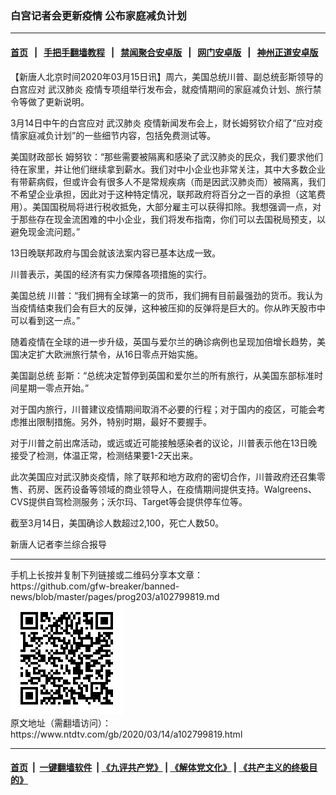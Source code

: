 ### 白宫记者会更新疫情 公布家庭减负计划
------------------------

#### [首页](https://github.com/gfw-breaker/banned-news/blob/master/README.md) &nbsp;&nbsp;|&nbsp;&nbsp; [手把手翻墙教程](https://github.com/gfw-breaker/guides/wiki) &nbsp;&nbsp;|&nbsp;&nbsp; [禁闻聚合安卓版](https://github.com/gfw-breaker/bn-android) &nbsp;&nbsp;|&nbsp;&nbsp; [网门安卓版](https://github.com/oGate2/oGate) &nbsp;&nbsp;|&nbsp;&nbsp; [神州正道安卓版](https://github.com/SzzdOgate/update) 



<div><div class="post_content" itemprop="articleBody">
 <p>
  【新唐人北京时间2020年03月15日讯】周六，美国总统川普、副总统彭斯领导的白宫应对
  <ok href="https://www.ntdtv.com/gb/武汉肺炎.htm">
   武汉肺炎
  </ok>
  疫情专项组举行发布会，就疫情期间的家庭减负计划、旅行禁令等做了更新说明。
 </p>
 <p>
  3月14日中午的白宫应对
  <ok href="https://www.ntdtv.com/gb/武汉肺炎.htm">
   武汉肺炎
  </ok>
  疫情新闻发布会上，财长姆努钦介绍了“应对疫情家庭减负计划”的一些细节内容，包括免费测试等。
 </p>
 <p>
  美国财政部长 姆努钦：“那些需要被隔离和感染了武汉肺炎的民众，我们要求他们待在家里，并让他们继续拿到薪水。我们对中小企业也非常关注，其中大多数企业有带薪病假，但或许会有很多人不是常规疾病（而是因武汉肺炎而）被隔离，我们不希望企业承担，因此对于这种特定情况，联邦政府将百分之一百的承担（这笔费用）。美国国税局将进行税收抵免，大部分雇主可以获得扣除。我想强调一点，对于那些存在现金流困难的中小企业，我们将发布指南，你们可以去国税局预支，以避免现金流问题。”
 </p>
 <p>
  13日晚联邦政府与国会就该法案内容已基本达成一致。
 </p>
 <p>
  川普表示，美国的经济有实力保障各项措施的实行。
 </p>
 <p>
  美国总统 川普：“我们拥有全球第一的货币，我们拥有目前最强劲的货币。我认为当疫情结束我们会有巨大的反弹，这种被压抑的反弹将是巨大的。你从昨天股市中可以看到这一点。”
 </p>
 <p>
  随着疫情在全球的进一步升级，英国与爱尔兰的确诊病例也呈现加倍增长趋势，美国决定扩大欧洲旅行禁令，从16日零点开始实施。
 </p>
 <p>
  美国副总统 彭斯：“总统决定暂停到英国和爱尔兰的所有旅行，从美国东部标准时间星期一零点开始。”
 </p>
 <p>
  对于国内旅行，川普建议疫情期间取消不必要的行程；对于国内的疫区，可能会考虑推出限制措施。另外，特别时期，最好不要握手。
 </p>
 <p>
  对于川普之前出席活动，或远或近可能接触感染者的议论，川普表示他在13日晚接受了检测，体温正常，检测结果要1-2天出来。
 </p>
 <p>
  此次美国应对武汉肺炎疫情，除了联邦和地方政府的密切合作，川普政府还召集零售、药房、医药设备等领域的商业领导人，在疫情期间提供支持。Walgreens、CVS提供自驾检测服务；沃尔玛、Target等会提供停车位等。
 </p>
 <p>
  截至3月14日，美国确诊人数超过2,100，死亡人数50。
 </p>
 <p>
  新唐人记者李兰综合报导
 </p>
 <div class="single_ad">
 </div>
</div>
</div>
<hr/>
手机上长按并复制下列链接或二维码分享本文章：<br/>
https://github.com/gfw-breaker/banned-news/blob/master/pages/prog203/a102799819.md <br/>
<a href='https://github.com/gfw-breaker/banned-news/blob/master/pages/prog203/a102799819.md'><img src='https://github.com/gfw-breaker/banned-news/blob/master/pages/prog203/a102799819.md.png'/></a> <br/>
原文地址（需翻墙访问）：https://www.ntdtv.com/gb/2020/03/14/a102799819.html


------------------------
#### [首页](https://github.com/gfw-breaker/banned-news/blob/master/README.md) &nbsp;|&nbsp; [一键翻墙软件](https://github.com/gfw-breaker/nogfw/blob/master/README.md) &nbsp;| [《九评共产党》](https://github.com/gfw-breaker/9ping.md/blob/master/README.md#九评之一评共产党是什么) | [《解体党文化》](https://github.com/gfw-breaker/jtdwh.md/blob/master/README.md) | [《共产主义的终极目的》](https://github.com/gfw-breaker/gczydzjmd.md/blob/master/README.md)


<img src='http://gfw-breaker.win/banned-news/pages/prog203/a102799819.md' width='0px' height='0px'/>
